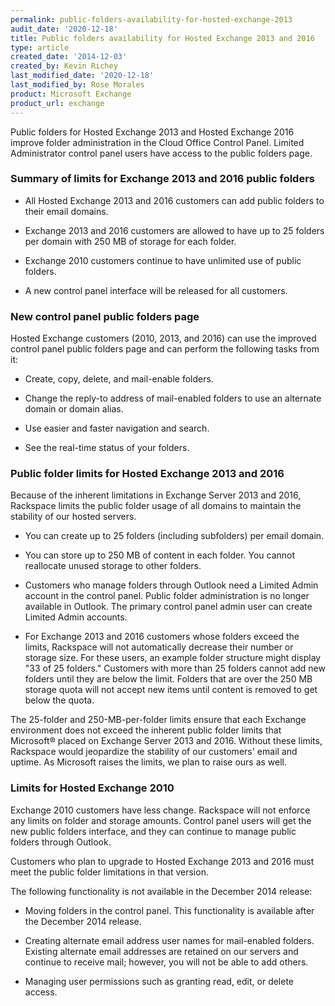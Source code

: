 ```yaml
---
permalink: public-folders-availability-for-hosted-exchange-2013
audit_date: '2020-12-18'
title: Public folders availability for Hosted Exchange 2013 and 2016
type: article
created_date: '2014-12-03'
created_by: Kevin Richey
last_modified_date: '2020-12-18'
last_modified_by: Rose Morales
product: Microsoft Exchange
product_url: exchange
---
```


Public folders for Hosted Exchange 2013 and Hosted Exchange 2016 improve folder
administration in the Cloud Office Control Panel. Limited Administrator control panel
users have access to the public folders page.

### Summary of limits for Exchange 2013 and 2016 public folders

- All Hosted Exchange 2013 and 2016 customers can add public folders to their
  email domains.

- Exchange 2013 and 2016 customers are allowed to have up to 25 folders per
  domain with 250 MB of storage for each folder.

- Exchange 2010 customers continue to have unlimited use of public folders.

- A new control panel interface will be released for all customers.

### New control panel public folders page

Hosted Exchange customers (2010, 2013, and 2016) can use the improved control
panel public folders page and can perform the following tasks from it:

- Create, copy, delete, and mail-enable folders.

- Change the reply-to address of mail-enabled folders to use an alternate domain
  or domain alias.

- Use easier and faster navigation and search.

- See the real-time status of your folders.

### Public folder limits for Hosted Exchange 2013 and 2016

Because of the inherent limitations in Exchange Server 2013 and 2016, Rackspace
limits the public folder usage of all domains to maintain the stability of our
hosted servers.

- You can create up to 25 folders (including subfolders) per email domain.

- You can store up to 250 MB of content in each folder. You cannot reallocate
  unused storage to other folders.

- Customers who manage folders through Outlook need a Limited Admin account in
  the control panel. Public folder administration is no longer available in
  Outlook. The primary control panel admin user can create Limited Admin
  accounts.

- For Exchange 2013 and 2016 customers whose folders exceed the limits,
  Rackspace will not automatically decrease their number or storage size. For
  these users, an example folder structure might display "33 of 25 folders."
  Customers with more than 25 folders cannot add new folders until they are
  below the limit. Folders that are over the 250 MB storage quota will not
  accept new items until content is removed to get below the quota.

The 25-folder and 250-MB-per-folder limits ensure that each Exchange environment
does not exceed the inherent public folder limits that Microsoft&reg; placed on
Exchange Server 2013 and 2016. Without these limits, Rackspace would jeopardize
the stability of our customers' email and uptime. As Microsoft raises the
limits, we plan to raise ours as well.

### Limits for Hosted Exchange 2010

Exchange 2010 customers have less change. Rackspace will not enforce any
limits on folder and storage amounts. Control panel users will get the new
public folders interface, and they can continue to manage public folders through
Outlook.

Customers who plan to upgrade to Hosted Exchange 2013 and 2016 must meet the
public folder limitations in that version.

The following functionality is not available in the December 2014 release:

- Moving folders in the control panel. This functionality is available
  after the December 2014 release.

- Creating alternate email address user names for mail-enabled folders. Existing
  alternate email addresses are retained on our servers and continue to
  receive mail; however, you will not be able to add others.

- Managing user permissions such as granting read, edit, or delete access.
